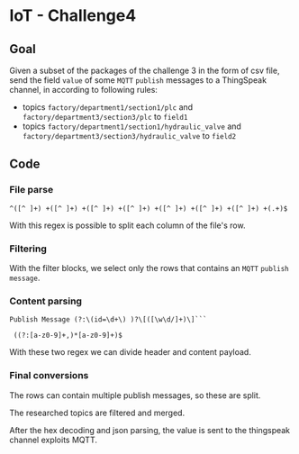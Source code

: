 # IoT - Challenge4

## Goal

Given a subset of the packages of the challenge 3 in the form of csv file, send the field `value` of some `MQTT` `publish` messages to a ThingSpeak channel, in according to following rules:

- topics `factory/department1/section1/plc` and `factory/department3/section3/plc` to `field1`
- topics `factory/department1/section1/hydraulic_valve` and `factory/department3/section3/hydraulic_valve` to `field2`

## Code

### File parse

```regexp
^([^ ]+) +([^ ]+) +([^ ]+) +([^ ]+) +([^ ]+) +([^ ]+) +([^ ]+) +(.+)$
```

With this regex is possible to split each column of the file's row.

### Filtering

With the filter blocks, we select only the rows that contains an `MQTT` `publish message`.

### Content parsing

```regexp
Publish Message (?:\(id=\d+\) )?\[([\w\d/]+)\]```
```

```regexp
 ((?:[a-z0-9]+,)*[a-z0-9]+)$
```

With these two regex we can divide header and content payload.

### Final conversions

 The rows can contain multiple publish messages, so these are split.
 
 The researched topics are filtered and merged.
 
 After the hex decoding and json parsing, the value is sent to the thingspeak channel exploits MQTT.